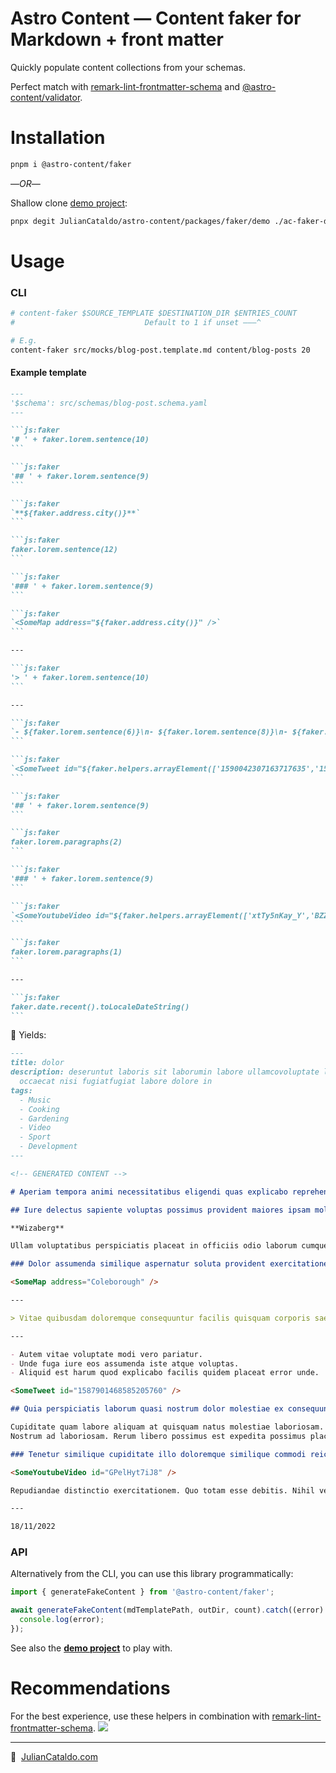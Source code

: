 # Astro Content — Content faker for Markdown + front matter

Quickly populate content collections from your schemas.

Perfect match with [remark-lint-frontmatter-schema](https://github.com/JulianCataldo/remark-lint-frontmatter-schema) and [@astro-content/validator](https://github.com/JulianCataldo/astro-content/tree/develop/packages/validator).

# Installation

```sh
pnpm i @astro-content/faker
```

—_OR_—

Shallow clone [demo project](./demo):

```sh
pnpx degit JulianCataldo/astro-content/packages/faker/demo ./ac-faker-demo
```

# Usage

### CLI

```sh
# content-faker $SOURCE_TEMPLATE $DESTINATION_DIR $ENTRIES_COUNT
#                             Default to 1 if unset ———^

# E.g.
content-faker src/mocks/blog-post.template.md content/blog-posts 20
```

#### Example template

````markdown
---
'$schema': src/schemas/blog-post.schema.yaml
---

```js:faker
'# ' + faker.lorem.sentence(10)
```

```js:faker
'## ' + faker.lorem.sentence(9)
```

```js:faker
`**${faker.address.city()}**`
```

```js:faker
faker.lorem.sentence(12)
```

```js:faker
'### ' + faker.lorem.sentence(9)
```

```js:faker
`<SomeMap address="${faker.address.city()}" />`
```

---

```js:faker
'> ' + faker.lorem.sentence(10)
```

---

```js:faker
`- ${faker.lorem.sentence(6)}\n- ${faker.lorem.sentence(8)}\n- ${faker.lorem.sentence(10)}`
```

```js:faker
`<SomeTweet id="${faker.helpers.arrayElement(['1590042307163717635','1593680639005315073','1587901468585205760','1578871432700125185'])}" />`
```

```js:faker
'## ' + faker.lorem.sentence(9)
```

```js:faker
faker.lorem.paragraphs(2)
```

```js:faker
'### ' + faker.lorem.sentence(9)
```

```js:faker
`<SomeYoutubeVideo id="${faker.helpers.arrayElement(['xtTy5nKay_Y','BZZ9rGN4GK8','GPelHyt7iJ8','py8nD37SVDU'])}" />`
```

```js:faker
faker.lorem.paragraphs(1)
```

---

```js:faker
faker.date.recent().toLocaleDateString()
```
````

🎊 Yields:

```markdown
---
title: dolor
description: deseruntut laboris sit laborumin labore ullamcovoluptate laboris
  occaecat nisi fugiatfugiat labore dolore in
tags:
  - Music
  - Cooking
  - Gardening
  - Video
  - Sport
  - Development
---

<!-- GENERATED CONTENT -->

# Aperiam tempora animi necessitatibus eligendi quas explicabo reprehenderit fugiat nobis.

## Iure delectus sapiente voluptas possimus provident maiores ipsam mollitia.

**Wizaberg**

Ullam voluptatibus perspiciatis placeat in officiis odio laborum cumque excepturi ut eveniet.

### Dolor assumenda similique aspernatur soluta provident exercitationem dolorum reiciendis.

<SomeMap address="Coleborough" />

---

> Vitae quibusdam doloremque consequuntur facilis quisquam corporis saepe aperiam adipisci.

---

- Autem vitae voluptate modi vero pariatur.
- Unde fuga iure eos assumenda iste atque voluptas.
- Aliquid est harum quod explicabo facilis quidem placeat error unde.

<SomeTweet id="1587901468585205760" />

## Quia perspiciatis laborum quasi nostrum dolor molestiae ex consequuntur.

Cupiditate quam labore aliquam at quisquam natus molestiae laboriosam. Ullam harum occaecati quidem dolorem sint libero. Reiciendis incidunt illo repudiandae nostrum quidem. Saepe beatae sequi quasi culpa quas cum quo. Odit perspiciatis reprehenderit quos id quae autem ab beatae. Corrupti nemo perferendis mollitia facilis.
Nostrum ad laboriosam. Rerum libero possimus est expedita possimus placeat veniam necessitatibus voluptas. Exercitationem blanditiis odio illum totam id repudiandae.

### Tenetur similique cupiditate illo doloremque similique commodi reiciendis est.

<SomeYoutubeVideo id="GPelHyt7iJ8" />

Repudiandae distinctio exercitationem. Quo totam esse debitis. Nihil velit a expedita laboriosam. Minus quas itaque iusto quis non quod. Aut sapiente soluta voluptate ipsum ducimus mollitia commodi veniam animi.

---

18/11/2022
```

### API

Alternatively from the CLI, you can use this library programmatically:

```ts
import { generateFakeContent } from '@astro-content/faker';

await generateFakeContent(mdTemplatePath, outDir, count).catch((error) => {
  console.log(error);
});
```

See also the **[demo project](./demo)** to play with.

# Recommendations

For the best experience, use these helpers in combination with [remark-lint-frontmatter-schema](https://github.com/JulianCataldo/remark-lint-frontmatter-schema).
[![](https://res.cloudinary.com/dzfylx93l/image/upload/c_scale,w_1280/eslint-plugin-mdx-1.png)  
](https://res.cloudinary.com/dzfylx93l/image/upload/eslint-plugin-mdx-1.png)

---

🔗  [JulianCataldo.com](https://www.juliancataldo.com/)
